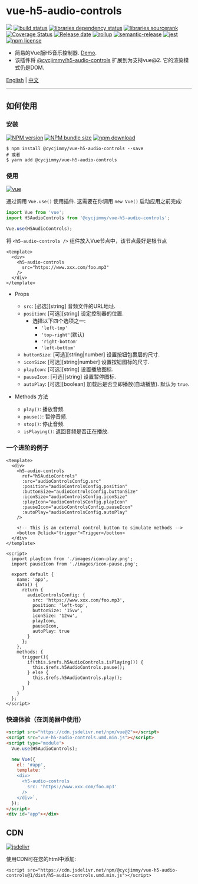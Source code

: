 # vue-h5-audio-controls

![][workflows-badge-image]
[![build status][travis-image]][travis-url]
[![libraries dependency status][libraries-status-image]][libraries-status-url]
[![libraries sourcerank][libraries-sourcerank-image]][libraries-sourcerank-url]
[![Coverage Status][coverage-image]][coverage-url]
[![Release date][release-date-image]][release-url]
[![rollup][rollup-image]][rollup-url]
[![semantic-release][semantic-image]][semantic-url]
[![jest][jest-image]][jest-url]
[![npm license][license-image]][download-url]

* 简易的Vue版H5音乐控制器. [Demo][github-pages-url]. 
* 该插件将 [@cycjimmy/h5-audio-controls](https://github.com/cycjimmy/h5-audio-controls) 扩展到为支持vue@2. 它的渲染模式仍是DOM.

[English][Readme-url-En] | [中文][Readme-url-ZhCN]
***

## 如何使用
### 安装
[![NPM version][npm-image]][npm-url]
[![NPM bundle size][npm-bundle-size-image]][npm-url]
[![npm download][download-image]][download-url]

```shell
$ npm install @cycjimmy/vue-h5-audio-controls --save
# 或者
$ yarn add @cycjimmy/vue-h5-audio-controls
```

### 使用
[![vue][vue-image]][vue-url]

通过调用 `Vue.use()` 使用插件. 这需要在你调用 `new Vue()` 启动应用之前完成:
```javascript
import Vue from 'vue';
import H5AudioControls from '@cycjimmy/vue-h5-audio-controls';

Vue.use(H5AudioControls);
```

将 `<h5-audio-controls />` 组件放入Vue节点中，该节点最好是根节点
```vue
<template>
  <div>
    <h5-audio-controls 
      src="https://www.xxx.com/foo.mp3"
    />
  </div>
</template>
```

* Props
  * `src`: [必选][string] 音频文件的URL地址.
  * `position`: [可选][string] 设定控制器的位置.
    * 选择以下四个选项之一:
      * `'left-top'`
      * `'top-right'`(默认)
      * `'right-bottom'`
      * `'left-bottom'`
  * `buttonSize`: [可选][string|number] 设置按钮包裹层的尺寸.
  * `iconSize`: [可选][string|number] 设置按钮图标的尺寸.
  * `playIcon`: [可选][string] 设置播放图标.
  * `pauseIcon`: [可选][string] 设置暂停图标.
  * `autoPlay`: [可选][boolean] 加载后是否立即播放(自动播放). 默认为 `true`.

* Methods 方法
  * `play()`: 播放音频.
  * `pause()`: 暂停音频.
  * `stop()`: 停止音频.
  * `isPlaying()`: 返回音频是否正在播放.
  
### 一个进阶的例子
```vue
<template>
  <div>
    <h5-audio-controls 
      ref="h5AudioControls"
      :src="audioControlsConfig.src"
      :position="audioControlsConfig.position"
      :buttonSize="audioControlsConfig.buttonSize"
      :iconSize="audioControlsConfig.iconSize"
      :playIcon="audioControlsConfig.playIcon"
      :pauseIcon="audioControlsConfig.pauseIcon"
      :autoPlay="audioControlsConfig.autoPlay"
    />

    <!-- This is an external control button to simulate methods -->
    <botton @click="trigger">Trigger</botton>
  </div>
</template>
  
<script>
  import playIcon from './images/icon-play.png';
  import pauseIcon from './images/icon-pause.png';

  export default {
    name: 'app',
    data() {
      return {
        audioControlsConfig: {
          src: 'https://www.xxx.com/foo.mp3',
          position: 'left-top',
          buttonSize: '15vw',
          iconSize: '12vw',
          playIcon,
          pauseIcon,
          autoPlay: true
        }
      };
    },
    methods: {
      trigger(){
        if(this.$refs.h5AudioControls.isPlaying()) {
          this.$refs.h5AudioControls.pause();
        } else {
          this.$refs.h5AudioControls.play();
        }
      }
    }
  };
</script>
```

### 快速体验（在浏览器中使用）
```html
<script src="https://cdn.jsdelivr.net/npm/vue@2"></script>
<script src="vue-h5-audio-controls.umd.min.js"></script>
<script type="module">
  Vue.use(H5AudioControls);

  new Vue({
    el: '#app',
    template: `
    <div>
      <h5-audio-controls
        src: 'https://www.xxx.com/foo.mp3'
      />
    </div>`,
  });
</script>
<div id="app"></div>
```

## CDN
[![jsdelivr][jsdelivr-image]][jsdelivr-url]

使用CDN可在您的html中添加:
```text
<script src="https://cdn.jsdelivr.net/npm/@cycjimmy/vue-h5-audio-controls@1/dist/h5-audio-controls.umd.min.js"></script>
```

<!-- Links: -->
[npm-image]: https://img.shields.io/npm/v/@cycjimmy/vue-h5-audio-controls
[npm-url]: https://npmjs.org/package/@cycjimmy/vue-h5-audio-controls
[npm-bundle-size-image]: https://img.shields.io/bundlephobia/min/@cycjimmy/vue-h5-audio-controls

[download-image]: https://img.shields.io/npm/dt/@cycjimmy/vue-h5-audio-controls
[download-url]: https://npmjs.org/package/@cycjimmy/vue-h5-audio-controls

[jsdelivr-image]: https://img.shields.io/jsdelivr/npm/hy/@cycjimmy/vue-h5-audio-controls
[jsdelivr-url]: https://www.jsdelivr.com/package/npm/@cycjimmy/vue-h5-audio-controls

[workflows-badge-image]: https://github.com/cycjimmy/vue-h5-audio-controls/workflows/Test%20CI/badge.svg
[travis-image]: https://img.shields.io/travis/cycjimmy/vue-h5-audio-controls
[travis-url]: https://travis-ci.org/cycjimmy/vue-h5-audio-controls

[libraries-status-image]: https://img.shields.io/librariesio/release/npm/@cycjimmy/vue-h5-audio-controls
[libraries-sourcerank-image]: https://img.shields.io/librariesio/sourcerank/npm/@cycjimmy/vue-h5-audio-controls
[libraries-status-url]: https://libraries.io/github/cycjimmy/vue-h5-audio-controls
[libraries-sourcerank-url]: https://libraries.io/npm/@cycjimmy%2Fvue-h5-audio-controls

[coverage-image]: https://img.shields.io/coveralls/github/cycjimmy/vue-h5-audio-controls
[coverage-url]: https://coveralls.io/github/cycjimmy/vue-h5-audio-controls

[release-date-image]: https://img.shields.io/github/release-date/cycjimmy/vue-h5-audio-controls
[release-url]: https://github.com/cycjimmy/vue-h5-audio-controls/releases

[rollup-image]: https://img.shields.io/github/package-json/dependency-version/cycjimmy/vue-h5-audio-controls/dev/rollup
[rollup-url]: https://github.com/rollup/rollup

[vue-image]: https://img.shields.io/github/package-json/dependency-version/cycjimmy/vue-h5-audio-controls/dev/vue
[vue-url]: https://github.com/vuejs/vue

[semantic-image]: https://img.shields.io/badge/%20%20%F0%9F%93%A6%F0%9F%9A%80-semantic--release-e10079.svg
[semantic-url]: https://github.com/semantic-release/semantic-release

[jest-image]: https://img.shields.io/badge/tested_with-jest-99424f.svg
[jest-url]: https://github.com/facebook/jest

[license-image]: https://img.shields.io/npm/l/@cycjimmy/vue-h5-audio-controls

[github-pages-url]: https://cycjimmy.github.io/vue-h5-audio-controls/

[Readme-url-En]: https://github.com/cycjimmy/vue-h5-audio-controls/blob/master/README.md
[Readme-url-ZhCN]: https://github.com/cycjimmy/vue-h5-audio-controls/blob/master/README_zhCN.md
